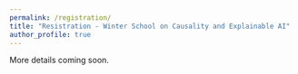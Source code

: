 ```yaml
---
permalink: /registration/
title: "Resistration - Winter School on Causality and Explainable AI"
author_profile: true
---
```


More details coming soon.
